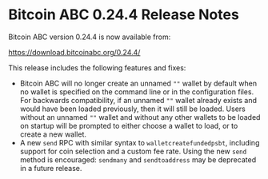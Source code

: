 # Bitcoin ABC 0.24.4 Release Notes

Bitcoin ABC version 0.24.4 is now available from:

  <https://download.bitcoinabc.org/0.24.4/>

This release includes the following features and fixes:

- Bitcoin ABC will no longer create an unnamed `""` wallet by default when no wallet is
  specified on the command line or in the configuration files. For backwards compatibility,
  if an unnamed `""` wallet already exists and would have been loaded previously, then it
  will still be loaded. Users without an unnamed `""` wallet and without any other wallets
  to be loaded on startup  will be prompted to either choose a wallet to load, or to
  create a new wallet.
- A new `send` RPC with similar syntax to `walletcreatefundedpsbt`, including
  support for coin selection and a custom fee rate. Using the new `send` method
  is encouraged: `sendmany` and `sendtoaddress` may be deprecated in a future release.
